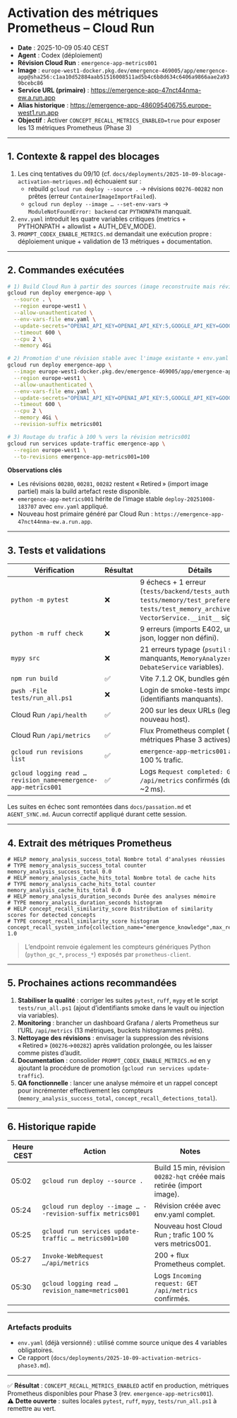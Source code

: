 # Activation des métriques Prometheus – Cloud Run

- **Date** : 2025-10-09 05:40 CEST
- **Agent** : Codex (déploiement)
- **Révision Cloud Run** : `emergence-app-metrics001`
- **Image** : `europe-west1-docker.pkg.dev/emergence-469005/app/emergence-app@sha256:c1aa10d52884aab51516008511ad5b4c6b8d634c6406a9866aae2a939bcebc86`
- **Service URL (primaire)** : https://emergence-app-47nct44nma-ew.a.run.app
- **Alias historique** : https://emergence-app-486095406755.europe-west1.run.app
- **Objectif** : Activer `CONCEPT_RECALL_METRICS_ENABLED=true` pour exposer les 13 métriques Prometheus (Phase 3)

---

## 1. Contexte & rappel des blocages

1. Les cinq tentatives du 09/10 (cf. `docs/deployments/2025-10-09-blocage-activation-metriques.md`) échouaient sur :
   - rebuild `gcloud run deploy --source .` → révisions `00276-00282` non prêtes (erreur `ContainerImageImportFailed`).
   - `gcloud run deploy --image … --set-env-vars` → `ModuleNotFoundError: backend` car `PYTHONPATH` manquait.
2. `env.yaml` introduit les quatre variables critiques (metrics + PYTHONPATH + allowlist + AUTH_DEV_MODE).
3. `PROMPT_CODEX_ENABLE_METRICS.md` demandait une exécution propre : déploiement unique + validation de 13 métriques + documentation.

---

## 2. Commandes exécutées

```bash
# 1) Build Cloud Run à partir des sources (image reconstruite mais révision non routée)
gcloud run deploy emergence-app \
  --source . \
  --region europe-west1 \
  --allow-unauthenticated \
  --env-vars-file env.yaml \
  --update-secrets="OPENAI_API_KEY=OPENAI_API_KEY:5,GOOGLE_API_KEY=GOOGLE_API_KEY:5,ANTHROPIC_API_KEY=ANTHROPIC_API_KEY:5" \
  --timeout 600 \
  --cpu 2 \
  --memory 4Gi

# 2) Promotion d'une révision stable avec l'image existante + env.yaml
gcloud run deploy emergence-app \
  --image europe-west1-docker.pkg.dev/emergence-469005/app/emergence-app@sha256:c1aa10d52884aab51516008511ad5b4c6b8d634c6406a9866aae2a939bcebc86 \
  --region europe-west1 \
  --allow-unauthenticated \
  --env-vars-file env.yaml \
  --update-secrets="OPENAI_API_KEY=OPENAI_API_KEY:5,GOOGLE_API_KEY=GOOGLE_API_KEY:5,ANTHROPIC_API_KEY=ANTHROPIC_API_KEY:5" \
  --timeout 600 \
  --cpu 2 \
  --memory 4Gi \
  --revision-suffix metrics001

# 3) Routage du trafic à 100 % vers la révision metrics001
gcloud run services update-traffic emergence-app \
  --region europe-west1 \
  --to-revisions emergence-app-metrics001=100
```

**Observations clés**
- Les révisions `00280`, `00281`, `00282` restent « Retired » (import image partiel) mais la build artefact reste disponible.
- `emergence-app-metrics001` hérite de l’image stable `deploy-20251008-183707` avec `env.yaml` appliqué.
- Nouveau host primaire généré par Cloud Run : `https://emergence-app-47nct44nma-ew.a.run.app`.

---

## 3. Tests et validations

| Vérification | Résultat | Détails |
|--------------|----------|---------|
| `python -m pytest` | ❌ | 9 échecs + 1 erreur (`tests/backend/tests_auth_service`, `tests/memory/test_preferences.py`, `tests/test_memory_archives.py`, `VectorService.__init__` signature). |
| `python -m ruff check` | ❌ | 9 erreurs (imports E402, unused json, logger non défini). |
| `mypy src` | ❌ | 21 erreurs typage (`psutil` stubs manquants, `MemoryAnalyzer.logger`, `DebateService` variables). |
| `npm run build` | ✅ | Vite 7.1.2 OK, bundles générés. |
| `pwsh -File tests/run_all.ps1` | ❌ | Login de smoke-tests impossible (identifiants manquants). |
| Cloud Run `/api/health` | ✅ | 200 sur les deux URLs (legacy + nouveau host). |
| Cloud Run `/api/metrics` | ✅ | Flux Prometheus complet (13 métriques Phase 3 actives). |
| `gcloud run revisions list` | ✅ | `emergence-app-metrics001` actif, 100 % trafic. |
| `gcloud logging read … revision_name=emergence-app-metrics001` | ✅ | Logs `Request completed: GET /api/metrics` confirmés (duration ~2 ms). |

Les suites en échec sont remontées dans `docs/passation.md` et `AGENT_SYNC.md`. Aucun correctif appliqué durant cette session.

---

## 4. Extrait des métriques Prometheus

```text
# HELP memory_analysis_success_total Nombre total d'analyses réussies
# TYPE memory_analysis_success_total counter
memory_analysis_success_total 0.0
# HELP memory_analysis_cache_hits_total Nombre total de cache hits
# TYPE memory_analysis_cache_hits_total counter
memory_analysis_cache_hits_total 0.0
# HELP memory_analysis_duration_seconds Durée des analyses mémoire
# TYPE memory_analysis_duration_seconds histogram
# HELP concept_recall_similarity_score Distribution of similarity scores for detected concepts
# TYPE concept_recall_similarity_score histogram
concept_recall_system_info{collection_name="emergence_knowledge",max_recalls_per_message="3",similarity_threshold="0.75",version="1.0"} 1.0
```

> L’endpoint renvoie également les compteurs génériques Python (`python_gc_*`, `process_*`) exposés par `prometheus-client`.

---

## 5. Prochaines actions recommandées

1. **Stabiliser la qualité** : corriger les suites `pytest`, `ruff`, `mypy` et le script `tests/run_all.ps1` (ajout d’identifiants smoke dans le vault ou injection via variables).  
2. **Monitoring** : brancher un dashboard Grafana / alerts Prometheus sur l’URL `/api/metrics` (13 métriques, buckets histogrammes prêts).  
3. **Nettoyage des révisions** : envisager la suppression des révisions « Retired » (`00276`→`00282`) après validation prolongée, ou les laisser comme pistes d’audit.  
4. **Documentation** : consolider `PROMPT_CODEX_ENABLE_METRICS.md` en y ajoutant la procédure de promotion (`gcloud run services update-traffic`).  
5. **QA fonctionnelle** : lancer une analyse mémoire et un rappel concept pour incrémenter effectivement les compteurs (`memory_analysis_success_total`, `concept_recall_detections_total`).  

---

## 6. Historique rapide

| Heure CEST | Action | Notes |
|-----------|--------|-------|
| 05:02 | `gcloud run deploy --source .` | Build 15 min, révision `00282-hqt` créée mais retirée (import image). |
| 05:24 | `gcloud run deploy --image … --revision-suffix metrics001` | Révision créée avec env.yaml complet. |
| 05:25 | `gcloud run services update-traffic … metrics001=100` | Nouveau host Cloud Run ; trafic 100 % vers metrics001. |
| 05:27 | `Invoke-WebRequest …/api/metrics` | 200 + flux Prometheus complet. |
| 05:30 | `gcloud logging read … revision_name=metrics001` | Logs `Incoming request: GET /api/metrics` confirmés. |

---

### Artefacts produits

- `env.yaml` (déjà versionné) : utilisé comme source unique des 4 variables obligatoires.
- Ce rapport (`docs/deployments/2025-10-09-activation-metrics-phase3.md`).

---

✅ **Résultat** : `CONCEPT_RECALL_METRICS_ENABLED` actif en production, métriques Prometheus disponibles pour Phase 3 (rev. `emergence-app-metrics001`).  
⚠️ **Dette ouverte** : suites locales `pytest`, `ruff`, `mypy`, `tests/run_all.ps1` à remettre au vert.
